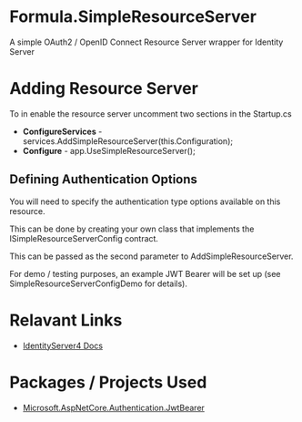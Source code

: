 # Formula.SimpleResourceServer
A simple OAuth2 / OpenID Connect Resource Server wrapper for Identity Server

# Adding Resource Server
To in enable the resource server uncomment two sections in the Startup.cs
- **ConfigureServices** - services.AddSimpleResourceServer(this.Configuration);
- **Configure** - app.UseSimpleResourceServer();

## Defining Authentication Options
You will need to specify the authentication type options available on this resource.

This can be done by creating your own class that implements the ISimpleResourceServerConfig contract.

This can be passed as the second parameter to AddSimpleResourceServer.

For demo / testing purposes, an example JWT Bearer will be set up (see SimpleResourceServerConfigDemo for details).

# Relavant Links
- [IdentityServer4 Docs](https://identityserver4.readthedocs.io)

# Packages / Projects Used
- [Microsoft.AspNetCore.Authentication.JwtBearer](https://www.nuget.org/packages/Microsoft.AspNetCore.Authentication.JwtBearer/)
